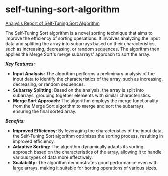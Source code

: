 # self-tuning-sort-algorithm
[Analysis Report of Self-Tuning Sort Algorithm](https://github.com/mano361/self-tuning-sort-algorithm/blob/main/Analysis%20of%20Self-Tuning%20Sort%20with%20Traditional%20Sorting%20Algorithms.pdf)


The Self-Tuning Sort algorithm is a novel sorting technique that aims to improve the efficiency of sorting operations. It involves analyzing the input data and splitting the array into subarrays based on their characteristics, such as increasing, decreasing, or random sequences. The algorithm then applies the Merge Sort's merge subarrays' approach to sort the array.


***Key Features:***

* **Input Analysis:** The algorithm performs a preliminary analysis of the input data to identify the characteristics of the array, such as increasing, decreasing, or random sequences.
* **Subarray Splitting:** Based on the analysis, the array is split into subarrays, grouping together elements with similar characteristics.
* **Merge Sort Approach:** The algorithm employs the merge functionality from the Merge Sort algorithm to merge and sort the subarrays, ensuring the final sorted array.

***Benefits:***

* **Improved Efficiency:**
By leveraging the characteristics of the input data, the Self-Tuning Sort algorithm optimizes the sorting process, resulting in improved efficiency.
* **Adaptive Sorting:**
The algorithm dynamically adapts its sorting approach based on the characteristics of the array, allowing it to handle various types of data more effectively.
* **Scalability:**
The algorithm demonstrates good performance even with large arrays, making it suitable for sorting operations of various sizes.


